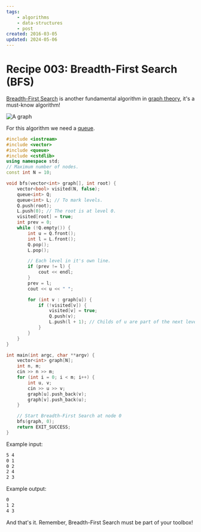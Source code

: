 ```yaml
---
tags:
    - algorithms
    - data-structures
    - post
created: 2016-03-05
updated: 2024-05-06
---
```

# Recipe 003: Breadth-First Search (BFS)

[Breadth-First Search](http://en.wikipedia.org/wiki/Breadth-first_search) is another fundamental algorithm in [graph theory](http://en.wikipedia.org/wiki/Graph_theory), it's a must-know algorithm!

![A graph](/recipe-003-bfs/graph.svg)

For this algorithm we need a [queue](http://en.wikipedia.org/wiki/Queue_%28abstract_data_type%29).

```cpp
#include <iostream>
#include <vector>
#include <queue>
#include <cstdlib>
using namespace std;
// Maximum number of nodes.
const int N = 10;

void bfs(vector<int> graph[], int root) {
    vector<bool> visited(N, false);
    queue<int> Q;
    queue<int> L; // To mark levels.
    Q.push(root);
    L.push(0); // The root is at level 0.
    visited[root] = true;
    int prev = 0;
    while (!Q.empty()) {
        int u = Q.front();
        int l = L.front();
        Q.pop();
        L.pop();

        // Each level in it's own line.
        if (prev != l) {
            cout << endl;
        }
        prev = l;
        cout << u << " ";

        for (int v : graph[u]) {
            if (!visited[v]) {
                visited[v] = true;
                Q.push(v);
                L.push(l + 1); // Childs of u are part of the next level.
            }
        }
    }
}

int main(int argc, char **argv) {
    vector<int> graph[N];
    int n, m;
    cin >> n >> m;
    for (int i = 0; i < m; i++) {
        int u, v;
        cin >> u >> v;
        graph[u].push_back(v);
        graph[v].push_back(u);
    }

    // Start Breadth-First Search at node 0
    bfs(graph, 0);
    return EXIT_SUCCESS;
}
```

Example input:

```txt
5 4
0 1
0 2
2 4
2 3
```

Example output:

```txt
0
1 2
4 3
```

And that's it. Remember, Breadth-First Search must be part of your toolbox!
